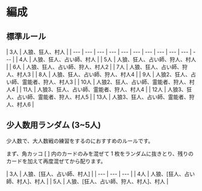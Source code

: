# 編成

## 標準ルール

| 3人 | 人狼、狂人、村人 |
| --- | --- | --- | --- | --- | --- | --- | --- | --- | --- | --- |
| 4人 | 人狼、狂人、占い師、村人 |
| 5人 | 人狼、狂人、占い師、狩人、村人 |
| 6人 | 人狼、狂人、占い師、狩人、村人2 |
| 7人 | 人狼、狂人、占い師、狩人、村人3 |
| 8人 | 人狼、狂人、占い師、狩人、村人4 |
| 9人 | 人狼2、狂人、占い師、霊能者、狩人、村人3 |
| 10人 | 人狼2、狂人、占い師、霊能者、狩人、村人4 |
| 11人 | 人狼3、狂人、占い師、霊能者、狩人、村人4 |
| 12人 | 人狼3、狂人、占い師、霊能者、狩人、村人5 |
| 13人 | 人狼3、狂人、占い師、霊能者、狩人、村人6 |

## 少人数用ランダム \(3~5人\)

少人数で、大人数戦の練習をするのにおすすめのルールです。

まず、角カッコ \[ \] 内のカードのみを混ぜて 1 枚をランダムに抜きとり、残りのカードを加えて再度混ぜてから配ります。

| 3人 | 人狼、\[狂人、占い師、村人\] |
| --- | --- | --- |
| 4人 | 人狼、\[狂人、占い師、村人\]、村人 |
| 5人 | 人狼、\[狂人、占い師、狩人、村人\]、村人 |





